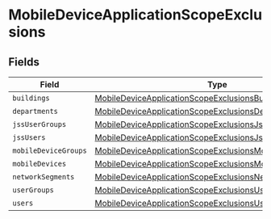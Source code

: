 # MobileDeviceApplicationScopeExclusions


## Fields

| Field                                                                                                                                         | Type                                                                                                                                          | Required                                                                                                                                      | Description                                                                                                                                   |
| --------------------------------------------------------------------------------------------------------------------------------------------- | --------------------------------------------------------------------------------------------------------------------------------------------- | --------------------------------------------------------------------------------------------------------------------------------------------- | --------------------------------------------------------------------------------------------------------------------------------------------- |
| `buildings`                                                                                                                                   | [MobileDeviceApplicationScopeExclusionsBuildings](../../models/shared/mobiledeviceapplicationscopeexclusionsbuildings.md)[]                   | :heavy_minus_sign:                                                                                                                            | N/A                                                                                                                                           |
| `departments`                                                                                                                                 | [MobileDeviceApplicationScopeExclusionsDepartments](../../models/shared/mobiledeviceapplicationscopeexclusionsdepartments.md)[]               | :heavy_minus_sign:                                                                                                                            | N/A                                                                                                                                           |
| `jssUserGroups`                                                                                                                               | [MobileDeviceApplicationScopeExclusionsJssUserGroups](../../models/shared/mobiledeviceapplicationscopeexclusionsjssusergroups.md)[]           | :heavy_minus_sign:                                                                                                                            | N/A                                                                                                                                           |
| `jssUsers`                                                                                                                                    | [MobileDeviceApplicationScopeExclusionsJssUsers](../../models/shared/mobiledeviceapplicationscopeexclusionsjssusers.md)[]                     | :heavy_minus_sign:                                                                                                                            | N/A                                                                                                                                           |
| `mobileDeviceGroups`                                                                                                                          | [MobileDeviceApplicationScopeExclusionsMobileDeviceGroups](../../models/shared/mobiledeviceapplicationscopeexclusionsmobiledevicegroups.md)[] | :heavy_minus_sign:                                                                                                                            | N/A                                                                                                                                           |
| `mobileDevices`                                                                                                                               | [MobileDeviceApplicationScopeExclusionsMobileDevices](../../models/shared/mobiledeviceapplicationscopeexclusionsmobiledevices.md)[]           | :heavy_minus_sign:                                                                                                                            | N/A                                                                                                                                           |
| `networkSegments`                                                                                                                             | [MobileDeviceApplicationScopeExclusionsNetworkSegments](../../models/shared/mobiledeviceapplicationscopeexclusionsnetworksegments.md)[]       | :heavy_minus_sign:                                                                                                                            | N/A                                                                                                                                           |
| `userGroups`                                                                                                                                  | [MobileDeviceApplicationScopeExclusionsUserGroups](../../models/shared/mobiledeviceapplicationscopeexclusionsusergroups.md)[]                 | :heavy_minus_sign:                                                                                                                            | N/A                                                                                                                                           |
| `users`                                                                                                                                       | [MobileDeviceApplicationScopeExclusionsUsers](../../models/shared/mobiledeviceapplicationscopeexclusionsusers.md)[]                           | :heavy_minus_sign:                                                                                                                            | N/A                                                                                                                                           |
